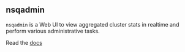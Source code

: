 ## nsqadmin

`nsqadmin` is a Web UI to view aggregated cluster stats in realtime and perform various
administrative tasks.

Read the [docs](http://sunminghong.github.io/nsq/components/nsqadmin.html)
